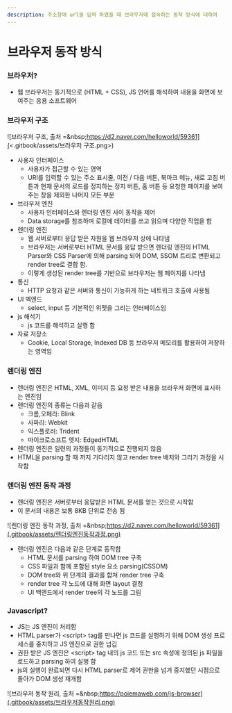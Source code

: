 ```yaml
---
description: 주소창에 url을 입력 하였을 때 브라우저에 접속하는 동작 방식에 대하여
---
```


# 브라우저 동작 방식

### 브라우저?

* 웹 브라우저는 동기적으로 (HTML + CSS), JS 언어를 해석하여 내용을 화면에 보여주는 응용 소프트웨어

### 브라우저 구조

![브라우저 구조, 출처 =\&nbsp;https://d2.naver.com/helloworld/59361](<.gitbook/assets/브라우저 구조.png>)

* 사용자 인터페이스
  * 사용자가 접근할 수 있는 영역
  * URI를 입력할 수 있는 주소 표시줄, 이전 / 다음 버튼, 북마크 메뉴, 새로 고침 버튼과 현재 문서의 로드를 정지하는 정지 버튼, 홈 버튼 등 요청한 페이지를 보여주는 창을 제외한 나머지 모든 부분
* 브라우저 엔진
  * 사용자 인터페이스와 렌더링 엔진 사이 동작을 제어
  * Data storage를 참조하며 로컬에 데이터를 쓰고 읽으며 다양한 작업을 함
* 렌더링 엔진
  * 웹 서버로부터 응답 받은 자원을 웹 브라우저 상에 나타냄
  * 브라우저는 서버로부터 HTML 문서를 응답 받으면 렌더링 엔진의 HTML Parser와 CSS Parser에 의해 parsing 되어 DOM, SSOM 트리로 변환되고 render tree로 결합 함.
  * 이렇게 생성된 render tree를 기반으로 브라우저는 웹 페이지를 나타냄
* 통신
  * HTTP 요청과 같은 서버와 통신이 가능하게 하는 네트워크 호출에 사용됨
* UI 벡엔드
  * select, input 등 기본적인 위젯을 그리는 인터페이스임
* js 해석기
  * js 코드를 해석하고 실행 함
* 자료 저장소
  * Cookie, Local Storage, Indexed DB 등 브라우저 메모리를 활용하여 저장하는 영역임

### 렌더링 엔진

* 렌더링 엔진은 HTML, XML, 이미지 등 요청 받은 내용을 브라우저 화면에 표시하는 엔진임
* 렌더링 엔진의 종류는 다음과 같음
  * 크롬,오페라: Blink
  * 사파리: Webkit
  * 익스플로러: Trident
  * 마이크로소프트 엣지: EdgedHTML
* 렌더링 엔진은 일련의 과정들이 동기적으로 진행되지 않음
* HTML을 parsing 할 때 까지 기다리지 않고 render tree 배치와 그리기 과정을 시작함

### 렌더링 엔진 동작 과정

* 렌더링 엔진은 서버로부터 응답받은 HTML 문서를 얻는 것으로 시작함
* 이 문서의 내용은 보통 8KB 단위로 전송 됨

![렌더링 엔진 동작 과정, 출처 =\&nbsp;https://d2.naver.com/helloworld/59361](.gitbook/assets/렌더링엔진동작과정.png)

* 렌더링 엔진은 다음과 같은 단계로 동작함
  * HTML 문서를 parsing 하여 DOM tree 구축
  * CSS 파일과 함께 포함된 style 요소 parsing(CSSOM)
  * DOM tree와 위 단계의 결과를 합쳐 render tree 구축
  * render tree 각 노드에 대해 화면 layout 결정
  * UI 백엔드에서 render tree의 각 노드를 그림

### Javascript?

* JS는 JS 엔진이 처리함
* HTML parser가 \<script> tag를 만나면 js 코드를 실행하기 위해 DOM 생성 프로세스를 중지하고 JS 엔진으로 권한 넘김
* 권한 받은 JS 엔진은 \<script> tag 내의 js 코드 또는 src 속성에 정의된 js 파일을 로드하고 parsing 하여 실행 함
* js의 실행이 완료되면 다시 HTML parser로 제어 권한을 넘겨 중지했던 시점으로 돌아가 DOM 생성 재개함

![브라우저 동작 원리, 출처 =\&nbsp;https://poiemaweb.com/js-browser](.gitbook/assets/브라우저동작원리.png)

